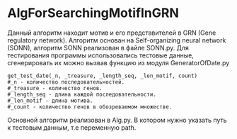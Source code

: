 # AlgForSearchingMotifInGRN
Данный алгоритм находит мотив и его представителей в GRN (Gene regulatory network).
Алгоритм основан на Self-organizing neural network (SONN), алгоритм SONN реализован в файле SONN.py.
Для тестирования программы использовались тестовые данные, сгенерировать их можно вызвав функцию из модуля 
GeneratorOfDate.py
```
get_test_date(_n, _treasure, _length_seq, _len_motif, count)
#_n - количество последовательностей.
#_treasure - количество генов.
#_length_seq - длина каждой последовательности.
#_len_motif - длина мотива.
#_count - количество генов в обозреваемом множестве.
```

Основной алгоритм реализован в Alg.py.
В котором нужно указать путь к тестовым данным, т.е переменную path. 
